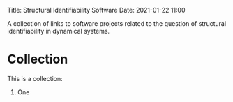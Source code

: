 Title: Structural Identifiability Software
Date: 2021-01-22 11:00

A collection of links to software projects related to the question of structural identifiability in dynamical systems.

# Collection


This is a collection:

1. One
